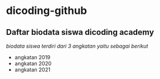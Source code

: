 dicoding-github
==
Daftar biodata siswa dicoding academy
--
*biodata siswa terdiri dari 3 angkatan yaitu sebagai berikut*
- angkatan 2019
- angkatan 2020
- angkatan 2021
